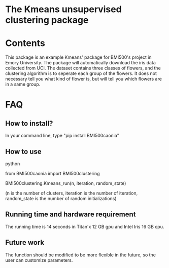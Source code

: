 # The Kmeans unsupervised clustering package

# Contents
This package is an example Kmeans' package for BMI500's project in Emory University. The package will automatically download the iris data collected from UCI. The dataset contains three classes of flowers, and the clustering algorithm is to seperate each group of the flowers. It does not necessary tell you what kind of flower is, but will tell you which flowers are in a same group.

# FAQ

## How to install?

In your command line, type "pip install BMI500caonia"

## How to use

python

from BMI500caonia import BMI500clustering

BMI500clustering.Kmeans_run(n, iteration, random_state)

(n is the number of clusters, iteration is the number of iteration, random_state is the number of random initializations)

## Running time and hardware requirement

The running time is 14 seconds in Titan'x 12 GB gpu and Intel Iris 16 GB cpu. 

## Future work

The function should be modified to be more flexible in the future, so the user can customize parameters. 